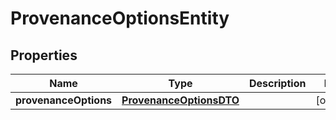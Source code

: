 # ProvenanceOptionsEntity

## Properties
Name | Type | Description | Notes
------------ | ------------- | ------------- | -------------
**provenanceOptions** | [**ProvenanceOptionsDTO**](ProvenanceOptionsDTO.md) |  |  [optional]

